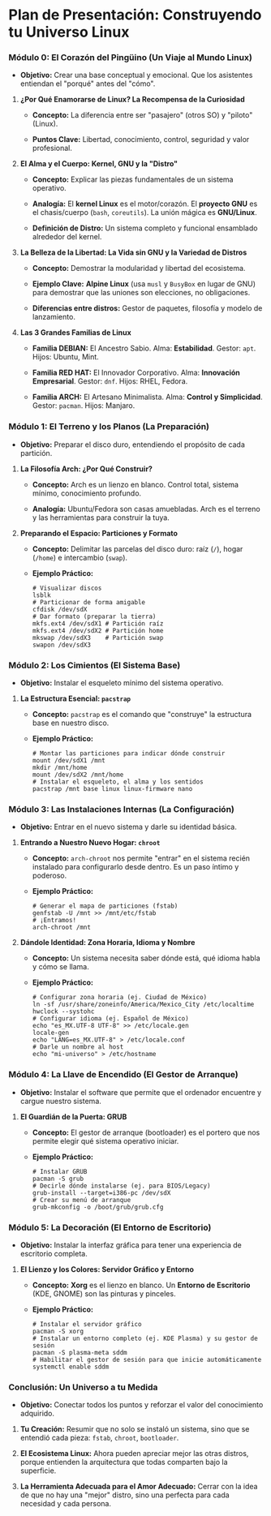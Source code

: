 # Plan de Presentación: Construyendo tu Universo Linux

### **Módulo 0: El Corazón del Pingüino (Un Viaje al Mundo Linux)**

- **Objetivo:** Crear una base conceptual y emocional. Que los asistentes entiendan el "porqué" antes del "cómo".
    

1. **¿Por Qué Enamorarse de Linux? La Recompensa de la Curiosidad**
    
    - **Concepto:** La diferencia entre ser "pasajero" (otros SO) y "piloto" (Linux).
        
    - **Puntos Clave:** Libertad, conocimiento, control, seguridad y valor profesional.
        
2. **El Alma y el Cuerpo: Kernel, GNU y la "Distro"**
    
    - **Concepto:** Explicar las piezas fundamentales de un sistema operativo.
        
    - **Analogía:** El **kernel Linux** es el motor/corazón. El **proyecto GNU** es el chasis/cuerpo (`bash`, `coreutils`). La unión mágica es **GNU/Linux**.
        
    - **Definición de Distro:** Un sistema completo y funcional ensamblado alrededor del kernel.
        
3. **La Belleza de la Libertad: La Vida sin GNU y la Variedad de Distros**
    
    - **Concepto:** Demostrar la modularidad y libertad del ecosistema.
        
    - **Ejemplo Clave:** **Alpine Linux** (usa `musl` y `BusyBox` en lugar de GNU) para demostrar que las uniones son elecciones, no obligaciones.
        
    - **Diferencias entre distros:** Gestor de paquetes, filosofía y modelo de lanzamiento.
        
4. **Las 3 Grandes Familias de Linux**
    
    - **Familia DEBIAN:** El Ancestro Sabio. Alma: **Estabilidad**. Gestor: `apt`. Hijos: Ubuntu, Mint.
        
    - **Familia RED HAT:** El Innovador Corporativo. Alma: **Innovación Empresarial**. Gestor: `dnf`. Hijos: RHEL, Fedora.
        
    - **Familia ARCH:** El Artesano Minimalista. Alma: **Control y Simplicidad**. Gestor: `pacman`. Hijos: Manjaro.
        

### **Módulo 1: El Terreno y los Planos (La Preparación)**

- **Objetivo:** Preparar el disco duro, entendiendo el propósito de cada partición.
    

1. **La Filosofía Arch: ¿Por Qué Construir?**
    
    - **Concepto:** Arch es un lienzo en blanco. Control total, sistema mínimo, conocimiento profundo.
        
    - **Analogía:** Ubuntu/Fedora son casas amuebladas. Arch es el terreno y las herramientas para construir la tuya.
        
2. **Preparando el Espacio: Particiones y Formato**
    
    - **Concepto:** Delimitar las parcelas del disco duro: raíz (`/`), hogar (`/home`) e intercambio (`swap`).
        
    - **Ejemplo Práctico:**
        
        ```
        # Visualizar discos
        lsblk
        # Particionar de forma amigable
        cfdisk /dev/sdX
        # Dar formato (preparar la tierra)
        mkfs.ext4 /dev/sdX1 # Partición raíz
        mkfs.ext4 /dev/sdX2 # Partición home
        mkswap /dev/sdX3    # Partición swap
        swapon /dev/sdX3
        ```
        

### **Módulo 2: Los Cimientos (El Sistema Base)**

- **Objetivo:** Instalar el esqueleto mínimo del sistema operativo.
    

1. **La Estructura Esencial: `pacstrap`**
    
    - **Concepto:** `pacstrap` es el comando que "construye" la estructura base en nuestro disco.
        
    - **Ejemplo Práctico:**
        
        ```
        # Montar las particiones para indicar dónde construir
        mount /dev/sdX1 /mnt
        mkdir /mnt/home
        mount /dev/sdX2 /mnt/home
        # Instalar el esqueleto, el alma y los sentidos
        pacstrap /mnt base linux linux-firmware nano
        ```
        

### **Módulo 3: Las Instalaciones Internas (La Configuración)**

- **Objetivo:** Entrar en el nuevo sistema y darle su identidad básica.
    

1. **Entrando a Nuestro Nuevo Hogar: `chroot`**
    
    - **Concepto:** `arch-chroot` nos permite "entrar" en el sistema recién instalado para configurarlo desde dentro. Es un paso íntimo y poderoso.
        
    - **Ejemplo Práctico:**
        
        ```
        # Generar el mapa de particiones (fstab)
        genfstab -U /mnt >> /mnt/etc/fstab
        # ¡Entramos!
        arch-chroot /mnt
        ```
        
2. **Dándole Identidad: Zona Horaria, Idioma y Nombre**
    
    - **Concepto:** Un sistema necesita saber dónde está, qué idioma habla y cómo se llama.
        
    - **Ejemplo Práctico:**
        
        ```
        # Configurar zona horaria (ej. Ciudad de México)
        ln -sf /usr/share/zoneinfo/America/Mexico_City /etc/localtime
        hwclock --systohc
        # Configurar idioma (ej. Español de México)
        echo "es_MX.UTF-8 UTF-8" >> /etc/locale.gen
        locale-gen
        echo "LANG=es_MX.UTF-8" > /etc/locale.conf
        # Darle un nombre al host
        echo "mi-universo" > /etc/hostname
        ```
        

### **Módulo 4: La Llave de Encendido (El Gestor de Arranque)**

- **Objetivo:** Instalar el software que permite que el ordenador encuentre y cargue nuestro sistema.
    

1. **El Guardián de la Puerta: GRUB**
    
    - **Concepto:** El gestor de arranque (bootloader) es el portero que nos permite elegir qué sistema operativo iniciar.
        
    - **Ejemplo Práctico:**
        
        ```
        # Instalar GRUB
        pacman -S grub
        # Decirle dónde instalarse (ej. para BIOS/Legacy)
        grub-install --target=i386-pc /dev/sdX
        # Crear su menú de arranque
        grub-mkconfig -o /boot/grub/grub.cfg
        ```
        

### **Módulo 5: La Decoración (El Entorno de Escritorio)**

- **Objetivo:** Instalar la interfaz gráfica para tener una experiencia de escritorio completa.
    

1. **El Lienzo y los Colores: Servidor Gráfico y Entorno**
    
    - **Concepto:** **Xorg** es el lienzo en blanco. Un **Entorno de Escritorio** (KDE, GNOME) son las pinturas y pinceles.
        
    - **Ejemplo Práctico:**
        
        ```
        # Instalar el servidor gráfico
        pacman -S xorg
        # Instalar un entorno completo (ej. KDE Plasma) y su gestor de sesión
        pacman -S plasma-meta sddm
        # Habilitar el gestor de sesión para que inicie automáticamente
        systemctl enable sddm
        ```
        

### **Conclusión: Un Universo a tu Medida**

- **Objetivo:** Conectar todos los puntos y reforzar el valor del conocimiento adquirido.
    

1. **Tu Creación:** Resumir que no solo se instaló un sistema, sino que se entendió cada pieza: `fstab`, `chroot`, `bootloader`.
    
2. **El Ecosistema Linux:** Ahora pueden apreciar mejor las otras distros, porque entienden la arquitectura que todas comparten bajo la superficie.
    
3. **La Herramienta Adecuada para el Amor Adecuado:** Cerrar con la idea de que no hay una "mejor" distro, sino una perfecta para cada necesidad y cada persona.